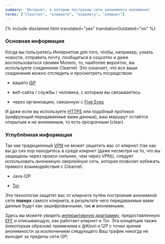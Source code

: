 ```yaml
---
summary: 'Интернет, в котором построены сети анонимного наложения'
terms: ["Clearnet", "клирнете", "клирнету", "клирнет"]
---
```


{% include disclaimer.html translated="yes" translationOutdated="no" %}

### Основная информация

Когда вы пользуетесь Интернетом для того, чтобы, например, узнать новости,
отправить почту, пообщаться в соцсетях и даже воспользоваться своими Monero,
то, наиболее вероятно, вы используете соединение Clearnet. Это означает, что
*все* ваши соединения можно отследить и просмотреть посредством:

- вашего [ISP](https://en.wikipedia.org/wiki/ISP)

- веб-сайта / службы / человека, с которым вы связываетесь

- через организацию, связанную с [Five
Eyes](https://en.wikipedia.org/wiki/5_Eyes)

И даже если вы используете [HTTPS](https://en.wikipedia.org/wiki/HTTPS) или
подобный протокол (*шифрующий* передаваемые вами данные), ваш маршрут
остаётся открытым и не анонимным, то есть *прозрачным* (clear).

### Углублённая информация

Так как традиционный [VPN](https://en.wikipedia.org/wiki/VPN) не может
защитить вас от клирнет (так как вы до сих пор находитесь в среде *клирнет*
(даже несмотря на то, что вы защищены через прокси сильнее, чем через VPN)),
следует использовать *анонимную оверлейную сеть*, которая позволит избежать
прямого взаимодействия с Clearnet:

- Java-I2P

- [Tor](https://torproject.org/)

Эти технологии защитят вас от клирнета путём построения анонимной сети
**поверх** самого клирнета, в результате чего передаваемые вами данные будут
как зашифрованными, так **и** анонимными.

Здесь вы можете увидеть [интерактивную
диаграмму](https://www.eff.org/pages/tor-and-https), предоставленную
[EFF](https://www.eff.org/) и описывающую, как работает *клирнет* и Tor. Эта
концепция также (некоторым образом) применима к @Kovri и I2P с точки зрения
анонимности за исключением следующего Bаш трафик никогда не выходит за
пределы сети I2P;
